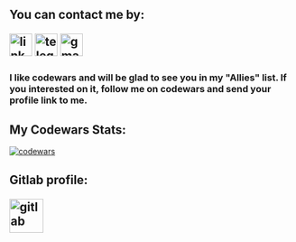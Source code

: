 <h2>You can contact me by:

[<img src="https://img.shields.io/badge/LinkedIn-0077B5?style=for-the-badge&logo=linkedin&logoColor=white" alt='linkedin' height='40'>](https://www.linkedin.com/in/viktor-marmur-19901b221/)
[<img src="https://img.shields.io/badge/Telegram-2CA5E0?style=for-the-badge&logo=telegram&logoColor=white" alt='telegram' height='40'>](https://t.me/gossy4691)
[<img src="https://img.shields.io/badge/Gmail-D14836?style=for-the-badge&logo=gmail&logoColor=white" alt='gmail' height='40'>](mailto:vitea1994@gmail.com)

<h3> I like codewars and will be glad to see you in my "Allies" list. If you interested on it, <a link="https://www.codewars.com/users/GoSSy4691">follow me</a> on codewars and send your profile link to me.

## My Codewars Stats:

[![codewars](https://www.codewars.com/users/GoSSy4691/badges/large)](https://www.codewars.com/users/GoSSy4691)

<h2>Gitlab profile:

[<img src="https://img.shields.io/badge/GitLab-330F63?style=for-the-badge&logo=gitlab&logoColor=white" alt='gitlab' height='60'>](https://gitlab.com/GoSSy4691)